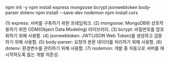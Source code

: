 npm init -y
npm install express mongoose bcrypt jsonwebtoken body-parser dotenv
npm install --save-dev nodemon
npm install cors


(1) express: 서버를 구축하기 위한 프레임워크.
(2) mongoose: MongoDB와 상호작용하기 위한 ODM(Object Data Modeling) 라이브러리.
(3) bcrypt: 비밀번호를 암호화하기 위해 사용함.
(4) jsonwebtoken: JWT(JSON Web Token)를 생성하고 검증하기 위해 사용함.
(5) body-parser: 요청의 본문 데이터를 처리하기 위해 사용함.
(6) dotenv: 환경변수를 관리하기 위해 사용함.
(7) nodemon: 개발 중 자동으로 서버를 재시작하도록 돕는 개발 의존성.